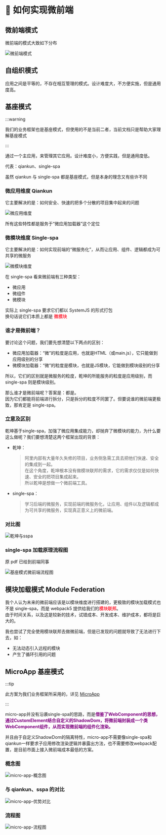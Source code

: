 # 🔨 如何实现微前端

## 微前端模式

微前端的模式大致如下分布

![微前端模式](/images/micro/微前端模式.png)

## 自组织模式

应用之间是平等的，不存在相互管理的模式。设计难度大，不方便实施，但是通用度高。

## 基座模式

:::warning

我们的业务框架也是基座模式，但使用的不是当前二者，当前文档只是帮助大家理解基座模式

:::

通过一个主应用，来管理其它应用。设计难度小，方便实践，但是通用度低。

代表：qiankun、single-spa

虽然 qiankun 与 single-spa 都是基座模式，但是本身的理念又有些许不同

### 微应用维度 Qiankun

它主要解决的是：如何安全、快速的把多个分散的项目集中起来的问题

![微应用维度](/images/micro/微应用维度.png)

所有这些特性都是服务于“微应用加载器”这个定位

### 微模块维度 Single-spa

它主要解决的是：如何实现前端的“微服务化”，从而让应用、组件、逻辑都成为可共享的微服务

![微模块维度](/images/micro/微模块维度.png)

在 single-spa 看来微前端有三种类型：

* 微应用
* 微组件
* 微模块

实际上 single-spa 要求它们都以 SystemJS 的形式打包<br/>
换句话说它们本质上都是 <strong style="color:#ff3040; ">微模块</strong>

### 谁才是微前端？

要讨论这个问题，我们要先想清楚以下两点的区别：

* 微应用加载器：“微”的粒度是应用，也就是HTML（或main.js），它只能做到应用级别的分享
* 微模块加载器：“微”的粒度是模块，也就是JS模块，它能做到模块级别的分享

所以，它们的区别就是微服务的粒度，乾坤的所能服务的粒度是应用级别，而 single-spa 则是模块级别。

那么谁才是微前端呢？答案是：都是。<br/>
因为它们都能将前端进行拆分，只是拆分的粒度不同罢了。但要说谁的微前端更极致，那肯定是 single-spa。

### 立意及区别

乾坤基于single-spa，加强了微应用集成能力，却抛弃了微模块的能力，为什么要这么做呢？我们要想清楚这两个框架出现的背景：

* 乾坤：
    > 阿里内部有大量年久失修的项目，业务侧急需工具去把他们快速、安全的集成到一起。<br/>
    > 在这个角度，乾坤根本没有做模块联邦的需求，它的需求仅仅是如何快速、安全的把项目集成起来。<br/>
    > 所以乾坤是想做一个微前端工具。

* single-spa：
    > 学习后端的微服务，实现前端的微服务化，让应用、组件以及逻辑都成为可共享的微服务，实现真正意义上的微前端。

### 对比图

![乾坤与sspa](/images/micro/乾坤与sspa.png)

### single-spa 加载原理流程图

原 pdf 已给到前端同事

![基座模式微前端流程图](/images/micro/基座模式微前端流程图.png)

## 模块加载模式 Module Federation

我个人认为未来的微前端应该是以模块维度进行搭建的，更极致的模块加载模式也不是 single-spa，而是 webpack5 提供给我们的<strong style="color: #ff3040; ">模块联邦</strong>。<br/>
由于时间关系，以及这是较新的技术，试错成本、开发成本、维护成本，都将是巨大的。

我也尝试了完全使用模块联邦去做微前端，但是已发现的问题就导致了无法进行下去，如：

* 无法动态引入远程的模块
* 产生了循环引用的问题

## MicroApp 基座模式

:::tip

此方案为我们业务框架所采用的，详见 [MicroApp](https://micro-zoe.github.io/micro-app/)

:::

micro-app并没有沿袭single-spa的思路，而是<strong style="color: purple; ">借鉴了WebComponent的思想，通过CustomElement结合自定义的ShadowDom，将微前端封装成一个类WebComponent组件，从而实现微前端的组件化渲染。</strong>

并且由于自定义ShadowDom的隔离特性，micro-app不需要像single-spa和qiankun一样要求子应用修改渲染逻辑并暴露出方法，也不需要修改webpack配置，是目前市面上接入微前端成本最低的方案。

### 概念图

![micro-app-概念图](/images/micro/micro-app-概念图.png)

### 与 qiankun、sspa 的对比

![micro-app-优势对比](/images/micro/micro-app-优势对比.png)

### 流程图

![micro-app-流程图](/images/micro/micro-app-流程图.png)
